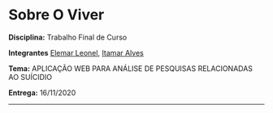# Sobre O Viver

**Disciplina:**  Trabalho Final de Curso

**Integrantes**  [Elemar Leonel](https://github.com/Elemar-18), [Itamar Alves](https://github.com/ItamarAlves)

**Tema:** APLICAÇÃO WEB PARA ANÁLISE DE PESQUISAS RELACIONADAS AO SUÍCIDIO

**Entrega:** 16/11/2020

***